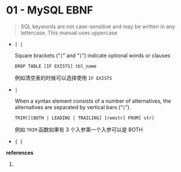 # 01 - MySQL EBNF

> SQL keywords are not case-sensitive and may be written in any lettercase. This manual uses uppercase

- `[ ]`

  Square brackets (“`[`” and    “`]`”) indicate optional words or clauses

  ```
  DROP TABLE [IF EXISTS] tbl_name
  ```

  例如清空表的时候可以选择使用 `IF EXISTS`

- `|`

  When a syntax element consists of a number of alternatives, the alternatives are separated by vertical bars    (“`|`”).

  ```
  TRIM([[BOTH | LEADING | TRAILING] [remstr] FROM] str)
  ```

  例如 `TRIM` 函数如果有 3 个入参第一个入参可以是 BOTH

- `{ }`

  

**references**

1. [^1]:https://dev.mysql.com/doc/refman/8.3/en/manual-info.html